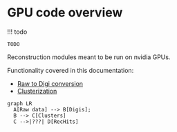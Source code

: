 # GPU code overview

!!! todo
	
	TODO

Reconstruction modules meant to be run on nvidia GPUs. 

Functionality covered in this documentation:

- [Raw to Digi conversion](SiPixelRawToClusterCUDA-overview.md)
- [Clusterization](SiPixelRawToClusterCUDA-overview.md)


```mermaid
graph LR
  A[Raw data] --> B[Digis];
  B --> C[Clusters]
  C -->|???| D[RecHits]
```
